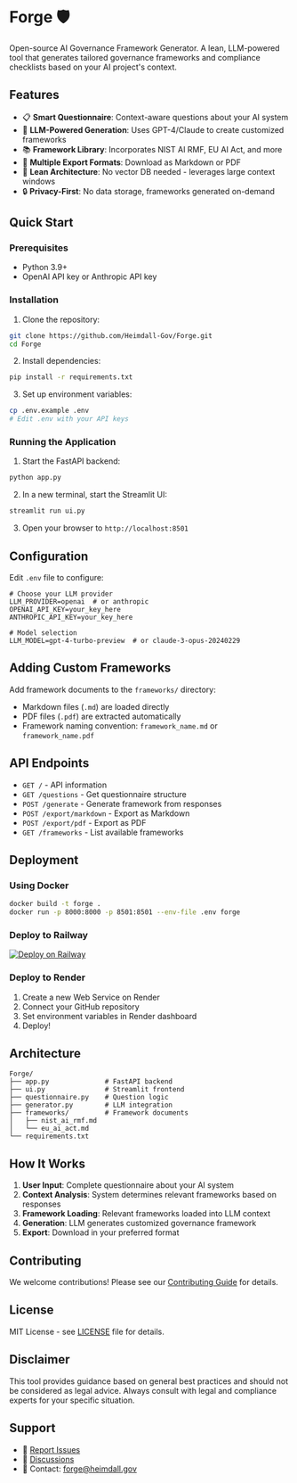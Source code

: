 # Forge 🛡️
Open-source AI Governance Framework Generator. A lean, LLM-powered tool that generates tailored governance frameworks and compliance checklists based on your AI project's context.

## Features

- 📋 **Smart Questionnaire**: Context-aware questions about your AI system
- 🤖 **LLM-Powered Generation**: Uses GPT-4/Claude to create customized frameworks
- 📚 **Framework Library**: Incorporates NIST AI RMF, EU AI Act, and more
- 📄 **Multiple Export Formats**: Download as Markdown or PDF
- 🚀 **Lean Architecture**: No vector DB needed - leverages large context windows
- 🔒 **Privacy-First**: No data storage, frameworks generated on-demand

## Quick Start

### Prerequisites

- Python 3.9+
- OpenAI API key or Anthropic API key

### Installation

1. Clone the repository:
```bash
git clone https://github.com/Heimdall-Gov/Forge.git
cd Forge
```

2. Install dependencies:
```bash
pip install -r requirements.txt
```

3. Set up environment variables:
```bash
cp .env.example .env
# Edit .env with your API keys
```

### Running the Application

1. Start the FastAPI backend:
```bash
python app.py
```

2. In a new terminal, start the Streamlit UI:
```bash
streamlit run ui.py
```

3. Open your browser to `http://localhost:8501`

## Configuration

Edit `.env` file to configure:

```env
# Choose your LLM provider
LLM_PROVIDER=openai  # or anthropic
OPENAI_API_KEY=your_key_here
ANTHROPIC_API_KEY=your_key_here

# Model selection
LLM_MODEL=gpt-4-turbo-preview  # or claude-3-opus-20240229
```

## Adding Custom Frameworks

Add framework documents to the `frameworks/` directory:
- Markdown files (`.md`) are loaded directly
- PDF files (`.pdf`) are extracted automatically
- Framework naming convention: `framework_name.md` or `framework_name.pdf`

## API Endpoints

- `GET /` - API information
- `GET /questions` - Get questionnaire structure
- `POST /generate` - Generate framework from responses
- `POST /export/markdown` - Export as Markdown
- `POST /export/pdf` - Export as PDF
- `GET /frameworks` - List available frameworks

## Deployment

### Using Docker

```bash
docker build -t forge .
docker run -p 8000:8000 -p 8501:8501 --env-file .env forge
```

### Deploy to Railway

[![Deploy on Railway](https://railway.app/button.svg)](https://railway.app/new/template)

### Deploy to Render

1. Create a new Web Service on Render
2. Connect your GitHub repository
3. Set environment variables in Render dashboard
4. Deploy!

## Architecture

```
Forge/
├── app.py              # FastAPI backend
├── ui.py               # Streamlit frontend
├── questionnaire.py    # Question logic
├── generator.py        # LLM integration
├── frameworks/         # Framework documents
│   ├── nist_ai_rmf.md
│   └── eu_ai_act.md
└── requirements.txt
```

## How It Works

1. **User Input**: Complete questionnaire about your AI system
2. **Context Analysis**: System determines relevant frameworks based on responses
3. **Framework Loading**: Relevant frameworks loaded into LLM context
4. **Generation**: LLM generates customized governance framework
5. **Export**: Download in your preferred format

## Contributing

We welcome contributions! Please see our [Contributing Guide](CONTRIBUTING.md) for details.

## License

MIT License - see [LICENSE](LICENSE) file for details.

## Disclaimer

This tool provides guidance based on general best practices and should not be considered as legal advice. Always consult with legal and compliance experts for your specific situation.

## Support

- 🐛 [Report Issues](https://github.com/Heimdall-Gov/Forge/issues)
- 💬 [Discussions](https://github.com/Heimdall-Gov/Forge/discussions)
- 📧 Contact: forge@heimdall.gov
